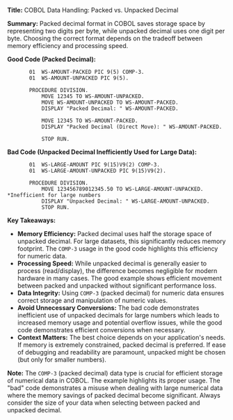 **Title:** COBOL Data Handling: Packed vs. Unpacked Decimal

**Summary:**  Packed decimal format in COBOL saves storage space by representing two digits per byte, while unpacked decimal uses one digit per byte.  Choosing the correct format depends on the tradeoff between memory efficiency and processing speed.


**Good Code (Packed Decimal):**

```cobol
       01  WS-AMOUNT-PACKED PIC 9(5) COMP-3.
       01  WS-AMOUNT-UNPACKED PIC 9(5).

       PROCEDURE DIVISION.
           MOVE 12345 TO WS-AMOUNT-UNPACKED.
           MOVE WS-AMOUNT-UNPACKED TO WS-AMOUNT-PACKED.
           DISPLAY "Packed Decimal: " WS-AMOUNT-PACKED.

           MOVE 12345 TO WS-AMOUNT-PACKED.
           DISPLAY "Packed Decimal (Direct Move): " WS-AMOUNT-PACKED.

           STOP RUN.
```

**Bad Code (Unpacked Decimal Inefficiently Used for Large Data):**

```cobol
       01  WS-LARGE-AMOUNT PIC 9(15)V9(2) COMP-3.  
       01  WS-LARGE-AMOUNT-UNPACKED PIC 9(15)V9(2).

       PROCEDURE DIVISION.
           MOVE 123456789012345.50 TO WS-LARGE-AMOUNT-UNPACKED.  *Inefficient for large numbers
           DISPLAY "Unpacked Decimal: " WS-LARGE-AMOUNT-UNPACKED.
           STOP RUN.
```


**Key Takeaways:**

* **Memory Efficiency:** Packed decimal uses half the storage space of unpacked decimal.  For large datasets, this significantly reduces memory footprint. The `COMP-3` usage in the good code highlights this efficiency for numeric data.
* **Processing Speed:**  While unpacked decimal is generally easier to process (read/display), the difference becomes negligible for modern hardware in many cases.  The good example shows efficient movement between packed and unpacked without significant performance loss.
* **Data Integrity:**  Using `COMP-3` (packed decimal) for numeric data ensures correct storage and manipulation of numeric values.
* **Avoid Unnecessary Conversions:** The bad code demonstrates inefficient use of unpacked decimals for large numbers which leads to increased memory usage and potential overflow issues, while the good code demonstrates efficient conversions when necessary.
* **Context Matters:** The best choice depends on your application's needs. If memory is extremely constrained, packed decimal is preferred. If ease of debugging and readability are paramount, unpacked might be chosen (but only for smaller numbers).


**Note:**  The `COMP-3` (packed decimal) data type is crucial for efficient storage of numerical data in COBOL.  The example highlights its proper usage. The "bad" code demonstrates a misuse when dealing with large numerical data where the memory savings of packed decimal become significant.  Always consider the size of your data when selecting between packed and unpacked decimal.
